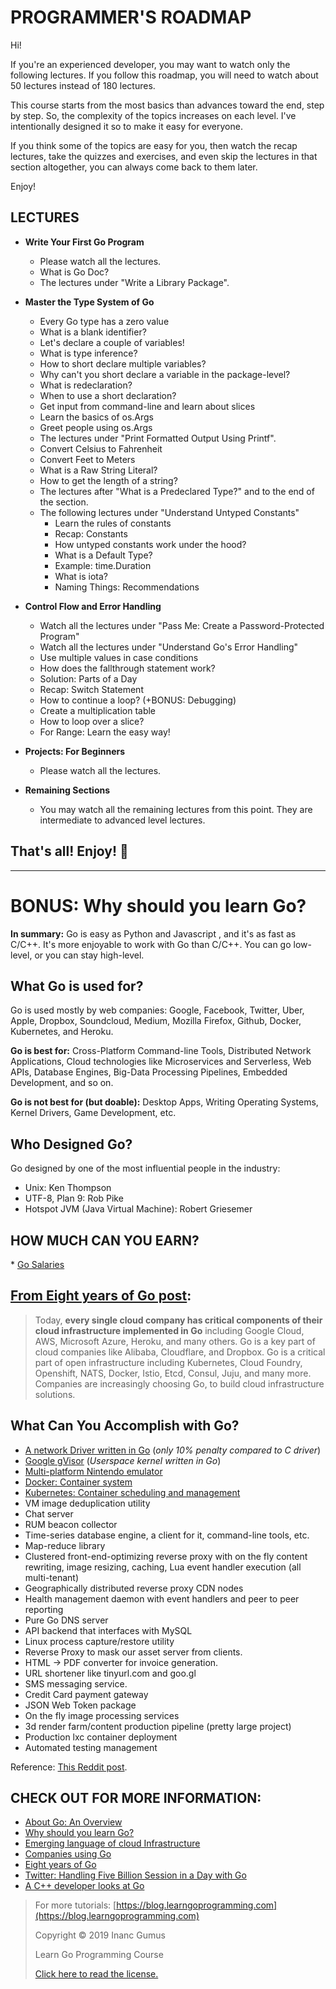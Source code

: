 # PROGRAMMER'S ROADMAP

Hi!

If you're an experienced developer, you may want to watch only the following lectures. If you follow this roadmap, you will need to watch about 50 lectures instead of 180 lectures.

This course starts from the most basics than advances toward the end, step by step. So, the complexity of the topics increases on each level. I've intentionally designed it so to make it easy for everyone.

If you think some of the topics are easy for you, then watch the recap lectures, take the quizzes and exercises, and even skip the lectures in that section altogether, you can always come back to them later.

Enjoy!

## LECTURES

* **Write Your First Go Program**
  * Please watch all the lectures.
  * What is Go Doc?
  * The lectures under "Write a Library Package".

* **Master the Type System of Go**
  * Every Go type has a zero value
  * What is a blank identifier?
  * Let's declare a couple of variables!
  * What is type inference?
  * How to short declare multiple variables?
  * Why can't you short declare a variable in the package-level?
  * What is redeclaration?
  * When to use a short declaration?
  * Get input from command-line and learn about slices
  * Learn the basics of os.Args
  * Greet people using os.Args
  * The lectures under "Print Formatted Output Using Printf".
  * Convert Celsius to Fahrenheit
  * Convert Feet to Meters
  * What is a Raw String Literal?
  * How to get the length of a string?
  * The lectures after "What is a Predeclared Type?" and to the end of the section.
  * The following lectures under "Understand Untyped Constants"
    * Learn the rules of constants
    * Recap: Constants
    * How untyped constants work under the hood?
    * What is a Default Type?
    * Example: time.Duration
    * What is iota?
    * Naming Things: Recommendations

* **Control Flow and Error Handling**
  * Watch all the lectures under "Pass Me: Create a Password-Protected Program"
  * Watch all the lectures under "Understand Go's Error Handling"
  * Use multiple values in case conditions
  * How does the fallthrough statement work?
  * Solution: Parts of a Day
  * Recap: Switch Statement
  * How to continue a loop? (+BONUS: Debugging)
  * Create a multiplication table
  * How to loop over a slice?
  * For Range: Learn the easy way!

* **Projects: For Beginners**
  * Please watch all the lectures.

* **Remaining Sections**
  * You may watch all the remaining lectures from this point. They are intermediate to advanced level lectures.

## That's all! Enjoy! 🤩

---

# BONUS: Why should you learn Go?

**In summary:** Go is easy as Python and Javascript , and it's as fast as C/C++. It's more enjoyable to work with Go than C/C++. You can go low-level, or you can stay high-level.

## What Go is used for?

Go is used mostly by web companies: Google, Facebook, Twitter, Uber, Apple, Dropbox, Soundcloud, Medium, Mozilla Firefox, Github, Docker, Kubernetes, and Heroku.

**Go is best for:** Cross-Platform Command-line Tools, Distributed Network Applications, Cloud technologies like Microservices and Serverless, Web APIs, Database Engines, Big-Data Processing Pipelines, Embedded Development, and so on.

**Go is not best for (but doable):** Desktop Apps, Writing Operating Systems, Kernel Drivers, Game Development, etc.

## Who Designed Go?

Go designed by one of the most influential people in the industry:

* Unix: Ken Thompson
* UTF-8, Plan 9: Rob Pike
* Hotspot JVM (Java Virtual Machine): Robert Griesemer

## HOW MUCH CAN YOU EARN?

* [Go Salaries](https://www.payscale.com/research/US/Skill=Go_(Golang)_Programming_Language/Salary)

## [From Eight years of Go post](https://blog.golang.org/8years):

> Today, **every single cloud company has critical components of their cloud infrastructure implemented in Go** including Google Cloud, AWS, Microsoft Azure, Heroku, and many others. Go is a key part of cloud companies like Alibaba, Cloudflare, and Dropbox. Go is a critical part of open infrastructure including Kubernetes, Cloud Foundry, Openshift, NATS, Docker, Istio, Etcd, Consul, Juju, and many more. Companies are increasingly choosing Go, to build cloud infrastructure solutions.

## What Can You Accomplish with Go?

* [A network Driver written in Go](https://www.net.in.tum.de/fileadmin/bibtex/publications/theses/2018-ixy-go.pdf) (_only 10% penalty compared to C driver_)
* [Google gVisor](https://cloud.google.com/blog/products/gcp/open-sourcing-gvisor-a-sandboxed-container-runtime) (_Userspace kernel written in Go_)
* [Multi-platform Nintendo emulator](https://humpheh.github.io/goboy/)
* [Docker: Container system](https://github.com/moby/moby)
* [Kubernetes: Container scheduling and management](https://github.com/kubernetes/kubernetes)
* VM image deduplication utility
* Chat server
* RUM beacon collector
* Time-series database engine, a client for it, command-line tools, etc.
* Map-reduce library
* Clustered front-end-optimizing reverse proxy with on the fly content rewriting, image resizing, caching, Lua event handler execution (all multi-tenant)
* Geographically distributed reverse proxy CDN nodes
* Health management daemon with event handlers and peer to peer reporting
* Pure Go DNS server
* API backend that interfaces with MySQL
* Linux process capture/restore utility
* Reverse Proxy to mask our asset server from clients.
* HTML -> PDF converter for invoice generation.
* URL shortener like tinyurl.com and goo.gl
* SMS messaging service.
* Credit Card payment gateway
* JSON Web Token package
* On the fly image processing services
* 3d render farm/content production pipeline (pretty large project)
* Production lxc container deployment
* Automated testing management

Reference: [This Reddit post](https://www.reddit.com/r/golang/comments/5nac2b/what_have_you_used_go_for_in_your_professional/).

## CHECK OUT FOR MORE INFORMATION:

* [About Go: An Overview](https://blog.learngoprogramming.com/about-go-language-an-overview-f0bee143597c)
* [Why should you learn Go?](https://medium.com/@kevalpatel2106/why-should-you-learn-go-f607681fad65)
* [Emerging language of cloud Infrastructure](https://redmonk.com/dberkholz/2014/03/18/go-the-emerging-language-of-cloud-infrastructure/)
* [Companies using Go](https://github.com/golang/go/wiki/GoUsers)
* [Eight years of Go](https://blog.golang.org/8years)
* [Twitter: Handling Five Billion Session in a Day with Go](https://blog.twitter.com/engineering/en_us/a/2015/handling-five-billion-sessions-a-day-in-real-time.html)
* [A C++ developer looks at Go](https://www.murrayc.com/permalink/2017/06/26/a-c-developer-looks-at-go-the-programming-language-part-1-simple-features/)

<div style="page-break-after: always;"></div>

> For more tutorials: [https://blog.learngoprogramming.com](https://blog.learngoprogramming.com)
>
> Copyright © 2019 Inanc Gumus
>
> Learn Go Programming Course
>
> [Click here to read the license.](https://creativecommons.org/licenses/by-nc-sa/4.0/)
